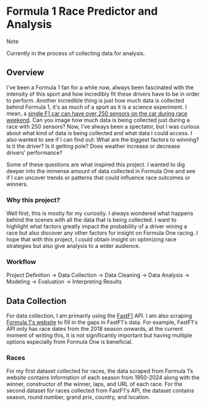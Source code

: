 # Formula 1 Race Predictor and Analysis
> [!NOTE]  
> Currently in the process of collecting data for analysis.

## Overview
I've been a Formula 1 fan for a while now, always been fascinated with the intensity of this sport and how incredibly fit these drivers have to be in order to perform. Another incredible thing is just how much data is collected behind Formula 1, it's as much of a sport as it is a science experiment. I mean, a [single F1 car can have over 250 sensors on the car during race weekend](https://www.mercedesamgf1.com/news/feature-data-and-electronics-in-f1-explained). Can you image how much data is being collected just during a race with 250 sensors? Now, I’ve always been a spectator, but I was curious about what kind of data is being collected and what data I could access. I also wanted to see if I can find out: What are the biggest factors to winning? Is it the driver? Is it getting pole? Does weather increase or decrease drivers’ performance?

Some of these questions are what inspired this project. I wanted to dig deeper into the immense amount of data collected in Formula One and see if I can uncover trends or patterns that could influence race outcomes or winners.

### Why this project?
Well first, this is mostly for my curiosity. I always wondered what happens behind the scenes with all the data that is being collected. I want to highlight what factors greatly impact the probability of a driver wining a race but also discover any other factors for insight on Formula One racing. I hope that with this project, I could obtain insight on optimizing race strategies but also give analysis to a wider audience.

### Workflow
Project Definition → Data Collection → Data Cleaning → Data Analysis → Modeling → Evaluation → Interpreting Results

## Data Collection
For data collection, I am primarily using the [FastF1](https://docs.fastf1.dev/) API. I am also scraping [Formula 1's website](https://www.formula1.com/en/results/2024/races) to fill in the gaps in FastF1's data. For example, FastF1's API only has race dates from the 2018 season onwards, at the current moment of writing this, it is not significantly important but having multiple options especially from Formula One is beneficial.

### Races
For my first dataset collected for races, the data scraped from Formula 1’s website contains information of each season from 1950-2024 along with the winner, constructor of the winner, laps, and URL of each race. For the second dataset for races collected from FastF1's API, the dataset contains season, round number, grand prix, country, and location.
